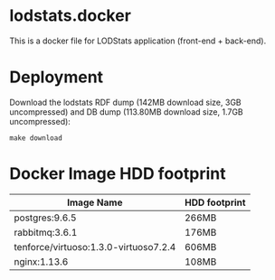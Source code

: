 lodstats.docker
===============

This is a docker file for LODStats application (front-end + back-end).

Deployment
================
Download the lodstats RDF dump (142MB download size, 3GB uncompressed) and DB dump (113.80MB download size, 1.7GB uncompressed):
```
make download
```

Docker Image HDD footprint
================

| Image Name  | HDD footprint |
| ------------- | ------------- |
| postgres:9.6.5  | 266MB  |
| rabbitmq:3.6.1  | 176MB  |
| tenforce/virtuoso:1.3.0-virtuoso7.2.4  | 606MB  |
| nginx:1.13.6  | 108MB  |
